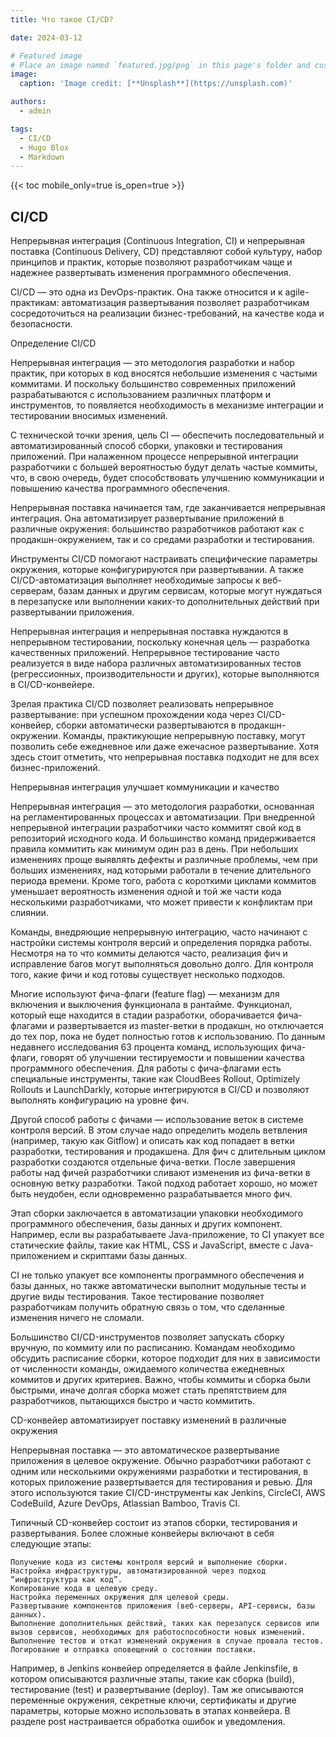 ```yaml
---
title: Что такое CI/CD?

date: 2024-03-12

# Featured image
# Place an image named `featured.jpg/png` in this page's folder and customize its options here.
image:
  caption: 'Image credit: [**Unsplash**](https://unsplash.com)'

authors:
  - admin

tags:
  - CI/CD
  - Hugo Blox
  - Markdown
---
```


{{< toc mobile_only=true is_open=true >}}

## CI/CD

Непрерывная интеграция (Continuous Integration, CI) и непрерывная поставка (Continuous Delivery, CD) представляют собой культуру, набор принципов и практик, которые позволяют разработчикам чаще и надежнее развертывать изменения программного обеспечения.

CI/CD — это одна из DevOps-практик. Она также относится и к agile-практикам: автоматизация развертывания позволяет разработчикам сосредоточиться на реализации бизнес-требований, на качестве кода и безопасности.

Определение CI/CD

Непрерывная интеграция — это методология разработки и набор практик, при которых в код вносятся небольшие изменения с частыми коммитами. И поскольку большинство современных приложений разрабатываются с использованием различных платформ и инструментов, то появляется необходимость в механизме интеграции и тестировании вносимых изменений.

С технической точки зрения, цель CI — обеспечить последовательный и автоматизированный способ сборки, упаковки и тестирования приложений. При налаженном процессе непрерывной интеграции разработчики с большей вероятностью будут делать частые коммиты, что, в свою очередь, будет способствовать улучшению коммуникации и повышению качества программного обеспечения.

Непрерывная поставка начинается там, где заканчивается непрерывная интеграция. Она автоматизирует развертывание приложений в различные окружения: большинство разработчиков работают как с продакшн-окружением, так и со средами разработки и тестирования.

Инструменты CI/CD помогают настраивать специфические параметры окружения, которые конфигурируются при развертывании. А также CI/CD-автоматизация выполняет необходимые запросы к веб-серверам, базам данных и другим сервисам, которые могут нуждаться в перезапуске или выполнении каких-то дополнительных действий при развертывании приложения.

Непрерывная интеграция и непрерывная поставка нуждаются в непрерывном тестировании, поскольку конечная цель — разработка качественных приложений. Непрерывное тестирование часто реализуется в виде набора различных автоматизированных тестов (регрессионных, производительности и других), которые выполняются в CI/CD-конвейере.

Зрелая практика CI/CD позволяет реализовать непрерывное развертывание: при успешном прохождении кода через CI/CD-конвейер, сборки автоматически развертываются в продакшн-окружении. Команды, практикующие непрерывную поставку, могут позволить себе ежедневное или даже ежечасное развертывание. Хотя здесь стоит отметить, что непрерывная поставка подходит не для всех бизнес-приложений.

Непрерывная интеграция улучшает коммуникации и качество

Непрерывная интеграция — это методология разработки, основанная на регламентированных процессах и автоматизации. При внедренной непрерывной интеграции разработчики часто коммитят свой код в репозиторий исходного кода. И большинство команд придерживается правила коммитить как минимум один раз в день. При небольших изменениях проще выявлять дефекты и различные проблемы, чем при больших изменениях, над которыми работали в течение длительного периода времени. Кроме того, работа с короткими циклами коммитов уменьшает вероятность изменения одной и той же части кода несколькими разработчиками, что может привести к конфликтам при слиянии.

Команды, внедряющие непрерывную интеграцию, часто начинают с настройки системы контроля версий и определения порядка работы. Несмотря на то что коммиты делаются часто, реализация фич и исправление багов могут выполняться довольно долго. Для контроля того, какие фичи и код готовы существует несколько подходов.

Многие используют фича-флаги (feature flag) — механизм для включения и выключения функционала в рантайме. Функционал, который еще находится в стадии разработки, оборачивается фича-флагами и развертывается из master-ветки в продакшн, но отключается до тех пор, пока не будет полностью готов к использованию. По данным недавнего исследования 63 процента команд, использующих фича-флаги, говорят об улучшении тестируемости и повышении качества программного обеспечения. Для работы с фича-флагами есть специальные инструменты, такие как CloudBees Rollout, Optimizely Rollouts и LaunchDarkly, которые интегрируются в CI/CD и позволяют выполнять конфигурацию на уровне фич.

Другой способ работы с фичами — использование веток в системе контроля версий. В этом случае надо определить модель ветвления (например, такую как Gitflow) и описать как код попадает в ветки разработки, тестирования и продакшена. Для фич с длительным циклом разработки создаются отдельные фича-ветки. После завершения работы над фичей разработчики сливают изменения из фича-ветки в основную ветку разработки. Такой подход работает хорошо, но может быть неудобен, если одновременно разрабатывается много фич.

Этап сборки заключается в автоматизации упаковки необходимого программного обеспечения, базы данных и других компонент. Например, если вы разрабатываете Java-приложение, то CI упакует все статические файлы, такие как HTML, CSS и JavaScript, вместе с Java-приложением и скриптами базы данных.

CI не только упакует все компоненты программного обеспечения и базы данных, но также автоматически выполнит модульные тесты и другие виды тестирования. Такое тестирование позволяет разработчикам получить обратную связь о том, что сделанные изменения ничего не сломали.

Большинство CI/CD-инструментов позволяет запускать сборку вручную, по коммиту или по расписанию. Командам необходимо обсудить расписание сборки, которое подходит для них в зависимости от численности команды, ожидаемого количества ежедневных коммитов и других критериев. Важно, чтобы коммиты и сборка были быстрыми, иначе долгая сборка может стать препятствием для разработчиков, пытающихся быстро и часто коммитить.

CD-конвейер автоматизирует поставку изменений в различные окружения

Непрерывная поставка — это автоматическое развертывание приложения в целевое окружение. Обычно разработчики работают с одним или несколькими окружениями разработки и тестирования, в которых приложение развертывается для тестирования и ревью. Для этого используются такие CI/CD-инструменты как Jenkins, CircleCI, AWS CodeBuild, Azure DevOps, Atlassian Bamboo, Travis CI.

Типичный CD-конвейер состоит из этапов сборки, тестирования и развертывания. Более сложные конвейеры включают в себя следующие этапы:

    Получение кода из системы контроля версий и выполнение сборки.
    Настройка инфраструктуры, автоматизированной через подход “инфраструктура как код”.
    Копирование кода в целевую среду.
    Настройка переменных окружения для целевой среды.
    Развертывание компонентов приложения (веб-серверы, API-сервисы, базы данных).
    Выполнение дополнительных действий, таких как перезапуск сервисов или вызов сервисов, необходимых для работоспособности новых изменений.
    Выполнение тестов и откат изменений окружения в случае провала тестов.
    Логирование и отправка оповещений о состоянии поставки.


Например, в Jenkins конвейер определяется в файле Jenkinsfile, в котором описываются различные этапы, такие как сборка (build), тестирование (test) и развертывание (deploy). Там же описываются переменные окружения, секретные ключи, сертификаты и другие параметры, которые можно использовать в этапах конвейера. В разделе post настраивается обработка ошибок и уведомления.
